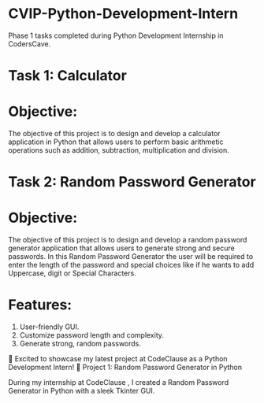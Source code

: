 # CVIP-Python-Development-Intern
Phase 1 tasks completed during Python Development Internship in CodersCave.
# Task 1: Calculator

# Objective: 

The objective of this project is to design and develop a calculator application in Python that allows users to perform basic arithmetic operations such as addition, subtraction, multiplication and division. 


# Task 2:  Random Password Generator

# Objective:

The objective of this project is to design and develop a random password generator application that allows users to generate strong and secure passwords.
In this Random Password Generator the user will be required to enter the length of the password and special choices like if he wants to add Uppercase, digit or Special Characters.

# Features:

1. User-friendly GUI.
2. Customize password length and complexity.
3. Generate strong, random passwords.

🚀 Excited to showcase my latest project at CodeClause as a Python Development Intern!
🎯 Project 1: Random Password Generator in Python 

During my internship at CodeClause , I created a Random Password Generator in Python with a sleek Tkinter GUI.
